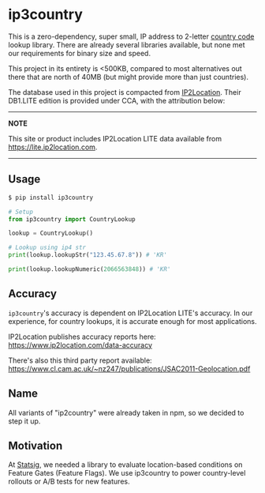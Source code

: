 # ip3country

This is a zero-dependency, super small, IP address to 2-letter [country code](https://en.wikipedia.org/wiki/ISO_3166-1_alpha-2) lookup library. There are already several libraries available, but none met our requirements for binary size and speed.

This project in its entirety is <500KB, compared to most alternatives out there that are north of 40MB (but might provide more than just countries).

The database used in this project is compacted from [IP2Location](https://lite.ip2location.com/database/ip-country). Their DB1.LITE edition is provided under CCA, with the attribution below:

---

**NOTE**

This site or product includes IP2Location LITE data available from <a href="https://lite.ip2location.com">https://lite.ip2location.com</a>.

---

## Usage

```bash
$ pip install ip3country
```

```python
# Setup
from ip3country import CountryLookup

lookup = CountryLookup()

# Lookup using ip4 str
print(lookup.lookupStr("123.45.67.8")) # 'KR'

print(lookup.lookupNumeric(2066563848)) # 'KR'
```

## Accuracy

`ip3country`'s accuracy is dependent on IP2Location LITE's accuracy. In our experience, for country lookups, it is accurate enough for most applications.

IP2Location publishes accuracy reports here: https://www.ip2location.com/data-accuracy

There's also this third party report available: https://www.cl.cam.ac.uk/~nz247/publications/JSAC2011-Geolocation.pdf

## Name

All variants of "ip2country" were already taken in npm, so we decided to step it up.

## Motivation

At [Statsig](https://www.statsig.com), we needed a library to evaluate location-based conditions on Feature Gates (Feature Flags). We use ip3country to power country-level rollouts or A/B tests for new features.